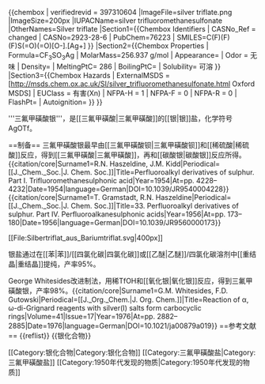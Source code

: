 {{chembox
| verifiedrevid = 397310604
|ImageFile=silver triflate.png
|ImageSize=200px
|IUPACName=silver trifluoromethanesulfonate
|OtherNames=Silver triflate
|Section1={{Chembox Identifiers
|  CASNo_Ref = changed
| CASNo=2923-28-6
|  PubChem=76223
|  SMILES=C(F)(F)(F)S(=O)(=O)[O-].[Ag+]
  }}
|Section2={{Chembox Properties
|  Formula=CF<sub>3</sub>SO<sub>3</sub>Ag
|  MolarMass=256.937 g/mol
|  Appearance=
|  Odor = 无味
|  Density=
|  MeltingPtC= 286
|  BoilingPtC=
|  Solubility= 可溶
  }}
|Section3={{Chembox Hazards
|  ExternalMSDS = [http://msds.chem.ox.ac.uk/SI/silver_trifluoromethanesulfonate.html Oxford MSDS]
|  EUClass = 有害(Xn)
|  NFPA-H = 1
|  NFPA-F = 0
|  NFPA-R = 0
|  FlashPt=
|  Autoignition=
  }}
}}

'''三氟甲磺酸银'''，是[[三氟甲磺酸|三氟甲磺酸]]的[[银|银]]盐，化学符号AgOTf。

==制备==
三氟甲磺酸银最早由[[三氟甲磺酸钡|三氟甲磺酸钡]]和[[稀硫酸|稀硫酸]]反应，得到[[三氟甲磺酸|三氟甲磺酸]]，再和[[碳酸银|碳酸银]]反应所得。<ref name="Haszeldine">{{citation/core|Surname1=R.N. Haszeldine, J.M. Kidd|Periodical=[[J._Chem._Soc.|J. Chem. Soc.]]|Title=Perfluoroalkyl derivatives of sulphur. Part I. Trifluoromethanesulphonic acid|Year=1954|At=pp. 4228–4232|Date=1954|language=German|DOI=10.1039/JR9540004228}}</ref><ref name="Gramstad">{{citation/core|Surname1=T. Gramstadt, R.N. Haszeldine|Periodical=[[J._Chem._Soc.|J. Chem. Soc.]]|Title=33. Perfluoroalkyl derivatives of sulphur. Part IV. Perfluoroalkanesulphonic acids|Year=1956|At=pp. 173–180|Date=1956|language=German|DOI=10.1039/JR9560000173}}</ref>

[[File:Silbertriflat_aus_Bariumtriflat.svg|400px]]

银盐通过在[[苯|苯]]/[[四氯化碳|四氯化碳]]或[[乙醚|乙醚]]/四氯化碳溶剂中[[重结晶|重结晶]]提纯，产率95%。

George Whitesides改进制法，用稀TfOH和[[氧化银|氧化银]]反应，得到三氟甲磺酸银，产率98%。<ref name="Whitesides">{{citation/core|Surname1=G.M. Whitesides, F.D. Gutowski|Periodical=[[J._Org._Chem.|J. Org. Chem.]]|Title=Reaction of α, ω-di-Grignard reagents with silver(I) salts form carbocyclic rings|Volume=41|Issue=17|Year=1976|At=pp. 2882–2885|Date=1976|language=German|DOI=10.1021/ja00879a019}}</ref>
==参考文献==
{{reflist}}
{{银化合物}}

[[Category:银化合物|Category:银化合物]]
[[Category:三氟甲磺酸盐|Category:三氟甲磺酸盐]]
[[Category:1950年代发现的物质|Category:1950年代发现的物质]]